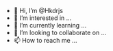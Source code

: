 - 👋 Hi, I’m @Hkdrjs
- 👀 I’m interested in ...
- 🌱 I’m currently learning ...
- 💞️ I’m looking to collaborate on ...
- 📫 How to reach me ...

<!---
Hkdrjs/Hkdrjs is a ✨ special ✨ repository because its `README.md` (this file) appears on your GitHub profile.
You can click the Preview link to take a look at your changes.
--->
